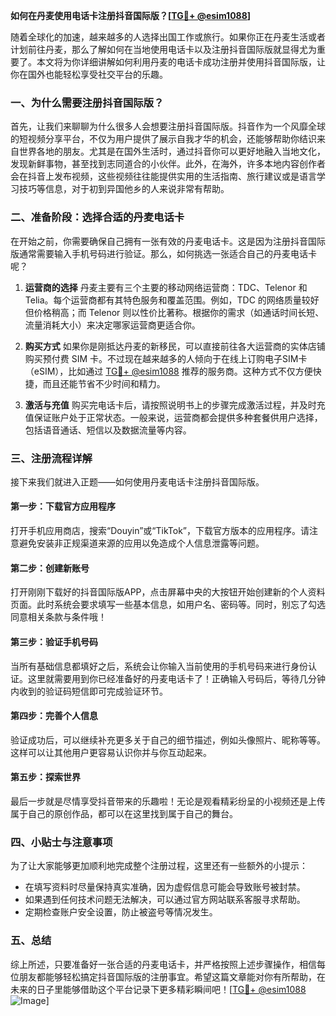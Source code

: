 **如何在丹麦使用电话卡注册抖音国际版？[[TG💪+ @esim1088](https://t.me/s/esim1088)]**

随着全球化的加速，越来越多的人选择出国工作或旅行。如果你正在丹麦生活或者计划前往丹麦，那么了解如何在当地使用电话卡以及注册抖音国际版就显得尤为重要了。本文将为你详细讲解如何利用丹麦的电话卡成功注册并使用抖音国际版，让你在国外也能轻松享受社交平台的乐趣。

### 一、为什么需要注册抖音国际版？

首先，让我们来聊聊为什么很多人会想要注册抖音国际版。抖音作为一个风靡全球的短视频分享平台，不仅为用户提供了展示自我才华的机会，还能够帮助你结识来自世界各地的朋友。尤其是在国外生活时，通过抖音你可以更好地融入当地文化，发现新鲜事物，甚至找到志同道合的小伙伴。此外，在海外，许多本地内容创作者会在抖音上发布视频，这些视频往往能提供实用的生活指南、旅行建议或是语言学习技巧等信息，对于初到异国他乡的人来说非常有帮助。

### 二、准备阶段：选择合适的丹麦电话卡

在开始之前，你需要确保自己拥有一张有效的丹麦电话卡。这是因为注册抖音国际版通常需要输入手机号码进行验证。那么，如何挑选一张适合自己的丹麦电话卡呢？

1. **运营商的选择**
   丹麦主要有三个主要的移动网络运营商：TDC、Telenor 和 Telia。每个运营商都有其特色服务和覆盖范围。例如，TDC 的网络质量较好但价格稍高；而 Telenor 则以性价比著称。根据你的需求（如通话时间长短、流量消耗大小）来决定哪家运营商更适合你。
   
2. **购买方式**
   如果你是刚抵达丹麦的新移民，可以直接前往各大运营商的实体店铺购买预付费 SIM 卡。不过现在越来越多的人倾向于在线上订购电子SIM卡（eSIM），比如通过 [TG💪+ @esim1088](https://t.me/s/esim1088) 推荐的服务商。这种方式不仅方便快捷，而且还能节省不少时间和精力。

3. **激活与充值**
   购买完电话卡后，请按照说明书上的步骤完成激活过程，并及时充值保证账户处于正常状态。一般来说，运营商都会提供多种套餐供用户选择，包括语音通话、短信以及数据流量等内容。

### 三、注册流程详解

接下来我们就进入正题——如何使用丹麦电话卡注册抖音国际版。

#### 第一步：下载官方应用程序
打开手机应用商店，搜索“Douyin”或“TikTok”，下载官方版本的应用程序。请注意避免安装非正规渠道来源的应用以免造成个人信息泄露等问题。

#### 第二步：创建新账号
打开刚刚下载好的抖音国际版APP，点击屏幕中央的大按钮开始创建新的个人资料页面。此时系统会要求填写一些基本信息，如用户名、密码等。同时，别忘了勾选同意相关条款与条件哦！

#### 第三步：验证手机号码
当所有基础信息都填好之后，系统会让你输入当前使用的手机号码来进行身份认证。这里就需要用到你已经准备好的丹麦电话卡了！正确输入号码后，等待几分钟内收到的验证码短信即可完成验证环节。

#### 第四步：完善个人信息
验证成功后，可以继续补充更多关于自己的细节描述，例如头像照片、昵称等等。这样可以让其他用户更容易认识你并与你互动起来。

#### 第五步：探索世界
最后一步就是尽情享受抖音带来的乐趣啦！无论是观看精彩纷呈的小视频还是上传属于自己的原创作品，都可以在这里找到属于自己的舞台。

### 四、小贴士与注意事项

为了让大家能够更加顺利地完成整个注册过程，这里还有一些额外的小提示：

- 在填写资料时尽量保持真实准确，因为虚假信息可能会导致账号被封禁。
- 如果遇到任何技术问题无法解决，可以通过官方网站联系客服寻求帮助。
- 定期检查账户安全设置，防止被盗号等情况发生。

### 五、总结

综上所述，只要准备好一张合适的丹麦电话卡，并严格按照上述步骤操作，相信每位朋友都能够轻松搞定抖音国际版的注册事宜。希望这篇文章能对你有所帮助，在未来的日子里能够借助这个平台记录下更多精彩瞬间吧！[[TG💪+ @esim1088](https://t.me/s/esim1088) ![Image](https://i.postimg.cc/4NQfJmqS/Snipaste-2025-05-13-00-14-12.png)]